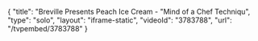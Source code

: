 {
    "title": "Breville Presents Peach Ice Cream - \"Mind of a Chef Techniqu",
    "type": "solo",
    "layout": "iframe-static",
    "videoId": "3783788",
    "url": "\/tvpembed\/3783788"
}
